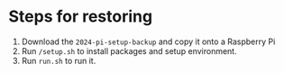 # Steps for restoring
1. Download the `2024-pi-setup-backup` and copy it onto a Raspberry Pi
2. Run `/setup.sh` to install packages and setup environment.
3. Run `run.sh` to run it.
